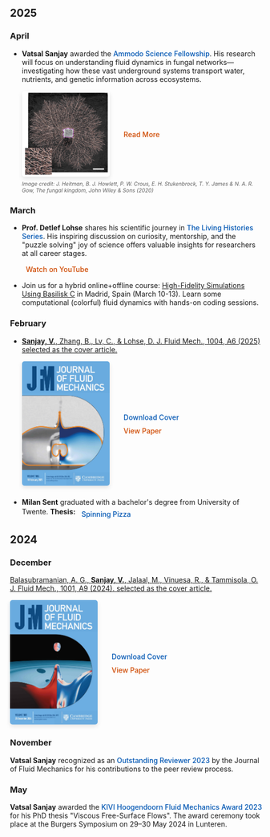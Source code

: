 ## 2025

### April

- <strong>Vatsal Sanjay</strong> awarded the <a href="https://www.ammodo.org/story/ammodo-science-fellowship-2024" style="text-decoration: none; color: #0056b3; font-weight: 500;">Ammodo Science Fellowship</a>. His research will focus on understanding fluid dynamics in fungal networks—investigating how these vast underground systems transport water, nutrients, and genetic information across ecosystems.

  <div style="margin: 15px 0;">
    <div style="display: flex; align-items: center; justify-content: start; gap: 20px;">
      <div>
        <img src="/assets/images/news/vatsal-ammodo-2025.jpg" alt="Vatsal Sanjay - Ammodo Science Fellowship" style="max-width: 175px; border-radius: 5px; box-shadow: 0 4px 8px rgba(0,0,0,0.1); cursor: pointer;">
      </div>
      <div>
        <a href="https://ammodo-science.webflow.io/researches/vatsal-sanjay" style="display: flex; align-items: center; text-decoration: none; color: #cf4900; font-size: 1em; font-weight: 500;"><i class="fa-solid fa-arrow-up-right-from-square" style="margin-right: 8px; font-size: 1.2em;"></i>Read More</a>
      </div>
    </div>
    <div style="font-size: 0.75em; color: var(--color-text); opacity: 0.7; margin-top: 5px; font-style: italic;">
      Image credit: J. Heitman, B. J. Howlett, P. W. Crous, E. H. Stukenbrock, T. Y. James & N. A. R. Gow, The fungal kingdom, John Wiley & Sons (2020)
    </div>
  </div>

### March 

- <a href="https://en.wikipedia.org/wiki/Detlef_Lohse" style="text-decoration: none;"><strong>Prof. Detlef Lohse</strong></a> shares his scientific journey in <a href="https://www.youtube.com/@TheLivingHistoriesSeries" style="text-decoration: none; color: #0056b3; font-weight: 500;">The Living Histories Series</a>. His inspiring discussion on curiosity, mentorship, and the "puzzle solving" joy of science offers valuable insights for researchers at all career stages.

  <div style="margin: 15px 0;">
    <div style="display: flex; align-items: center; justify-content: start; gap: 20px;">
      <a href="https://bit.ly/3DXBixh" style="display: flex; align-items: center; text-decoration: none; color: #cf4900; font-size: 1em; font-weight: 500;"><i class="fa-brands fa-youtube" style="margin-right: 8px; font-size: 1.2em;"></i>Watch on YouTube</a>
    </div>
  </div>

<!-- - [<strong>Sanjay, V.</strong>, & Lohse, D. Unifying theory of scaling in drop impact: Forces & maximum spreading diameter. Published in Physical Review Letters.](/research#15)

  <div style="text-align: center; margin: 15px 0;">
    <a href="/research#15">
      <img src="/assets/images/research/drop-impact-prl.png" alt="Drop impact PRL paper" style="max-width: 256px; border-radius: 5px; box-shadow: 0 4px 8px rgba(0,0,0,0.1); cursor: pointer;">
    </a>
    <div style="margin-top: 10px; display: flex; gap: 15px; justify-content: center;">
      <a href="https://doi.org/10.1103/PhysRevLett.134.104003" style="display: flex; align-items: center; text-decoration: none; color: #cf4900; font-size: 1em; font-weight: 500;"><i class="fa-solid fa-arrow-up-right-from-square" style="margin-right: 8px; font-size: 1.2em;"></i>View Paper</a>
    </div>
  </div> -->

- Join us for a hybrid online+offline course: [High-Fidelity Simulations Using Basilisk C](/teaching/2025-Basilisk101-Madrid) in Madrid, Spain (March 10-13). Learn some computational (colorful) fluid dynamics with hands-on coding sessions.

### February

- [<strong>Sanjay, V.</strong>, Zhang, B., Lv, C., & Lohse, D. J. Fluid Mech., 1004, A6 (2025) selected as the cover article.](/research#14)

  <div style="margin: 15px 0;">
    <div style="display: flex; align-items: center; justify-content: start; gap: 20px;">
      <div>
        <a href="/research#14">
          <img src="/assets/images/covers/2025-02-JFM_Vol1004.jpeg" alt="JFM cover" style="max-width: 175px; border-radius: 5px; box-shadow: 0 4px 8px rgba(0,0,0,0.1); cursor: pointer;">
        </a>
      </div>
      <div style="display: flex; flex-direction: column; gap: 10px;">
        <a href="/assets/images/covers/2025-02-JFM_Vol1004.pdf" style="display: flex; align-items: center; text-decoration: none; color: #0056b3; font-size: 1em; font-weight: 500;"><i class="fa-solid fa-download" style="margin-right: 8px; font-size: 1.2em;"></i>Download Cover</a>
        <a href="https://doi.org/10.1017/jfm.2024.982" style="display: flex; align-items: center; text-decoration: none; color: #cf4900; font-size: 1em; font-weight: 500;"><i class="fa-solid fa-arrow-up-right-from-square" style="margin-right: 8px; font-size: 1.2em;"></i>View Paper</a>
      </div>
    </div>
  </div>

- <strong>Milan Sent</strong> <a href="https://github.com/mdjsent" style="text-decoration: none;">
  <i class="fa-brands fa-github" style="font-size: 1.5em; color: #8a2be2;"></i>
  </a> graduated with a bachelor's degree from University of Twente. <strong>Thesis:</strong> 
  <a href="https://tinyurl.com/2ycunjcr" style="display: inline-flex; align-items: center; text-decoration: none; color: #0056b3; font-weight: 500;">
  <i class="fa-solid fa-file-pdf" style="margin-right: 8px; font-size: 1.2em; color: #e63946;"></i>Spinning Pizza
  </a>



## 2024

### December

[Balasubramanian, A. G., <strong>Sanjay, V.</strong>, Jalaal, M., Vinuesa, R., & Tammisola, O. J. Fluid Mech., 1001, A9 (2024). selected as the cover article.](/research#12)

<div style="margin: 15px 0;">
  <div style="display: flex; align-items: center; justify-content: start; gap: 20px;">
    <div>
      <a href="/research#12">
        <img src="/assets/images/covers/2024-12-JFM_Vol1001.jpeg" alt="JFM cover" style="max-width: 175px; border-radius: 5px; box-shadow: 0 4px 8px rgba(0,0,0,0.1); cursor: pointer;">
      </a>
    </div>
    <div style="display: flex; flex-direction: column; gap: 10px;">
      <a href="/assets/images/covers/2024-12-JFM_Vol1001.pdf" style="display: flex; align-items: center; text-decoration: none; color: #0056b3; font-size: 1em; font-weight: 500;"><i class="fa-solid fa-download" style="margin-right: 8px; font-size: 1.2em;"></i>Download Cover</a>
      <a href="https://doi.org/10.1017/jfm.2024.1073" style="display: flex; align-items: center; text-decoration: none; color: #cf4900; font-size: 1em; font-weight: 500;"><i class="fa-solid fa-arrow-up-right-from-square" style="margin-right: 8px; font-size: 1.2em;"></i>View Paper</a>
    </div>
  </div>
</div>

### November

<strong>Vatsal Sanjay</strong> recognized as an <a href="https://www.cambridge.org/core/journals/journal-of-fluid-mechanics/announcements/prizes-and-awards/outstanding-reviewers-2023" style="text-decoration: none; color: #0056b3; font-weight: 500;">Outstanding Reviewer 2023</a> by the Journal of Fluid Mechanics for his contributions to the peer review process.

### May

<strong>Vatsal Sanjay</strong> awarded the <a href="https://www.tudelft.nl/2024/jm-burgerscentrum/kivi-hoogendoorn-fluid-mechanics-award-2023" style="text-decoration: none; color: #0056b3; font-weight: 500;">KIVI Hoogendoorn Fluid Mechanics Award 2023</a> for his PhD thesis "Viscous Free-Surface Flows". The award ceremony took place at the Burgers Symposium on 29–30 May 2024 in Lunteren.